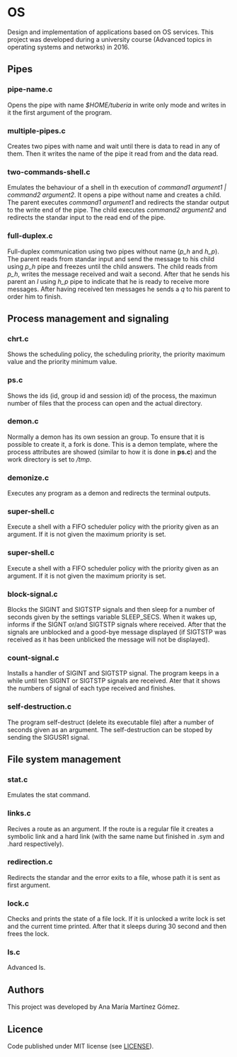 # OS

Design and implementation of applications based on OS services. This project was developed during a university course (Advanced topics in operating systems and networks) in 2016.
 
 
 
## Pipes


### pipe-name.c

Opens the pipe with name *$HOME/tuberia* in write only mode and writes in it the first argument of the program.


### multiple-pipes.c

Creates two pipes with name and wait until there is data to read in any of them. Then it writes the name of the pipe it read from and the data read.


### two-commands-shell.c


Emulates the behaviour of a shell in th execution of *command1 argument1 | command2 argument2*. It opens a pipe without name and creates a child. The parent executes *command1 argument1* and redirects the standar output to the write end of the pipe. The child executes *command2 argument2* and redirects the standar input to the read end of the pipe.


### full-duplex.c


Full-duplex communication using two pipes without name (*p_h* and *h_p*). The parent reads from standar input and send the message to his child using *p_h* pipe and freezes until the child answers. The child reads from *p_h*, writes the message received and wait a second. After that he sends his parent an *l* using *h_p* pipe to indicate that he is ready to receive more messages. After having received ten messages he sends a *q* to his parent to order him to finish.



## Process management and signaling 


### chrt.c

Shows the scheduling policy, the scheduling priority, the priority maximum value and the priority minimum value.

 
### ps.c

Shows the ids (id, group id and session id) of the process, the maximun number of files that the process can open and the actual directory.


### demon.c

Normally a demon has its own session an group. To ensure that it is possible to create it, a fork is done. This is a demon template, where the process attributes are showed (similar to how it is done in **ps.c**) and the work directory is set to */tmp*.


### demonize.c

Executes any program as a demon and redirects the terminal outputs.


### super-shell.c

Execute a shell with a FIFO scheduler policy with the priority given as an argument. If it is not given the maximum priority is set.


### super-shell.c

Execute a shell with a FIFO scheduler policy with the priority given as an argument. If it is not given the maximum priority is set.


### block-signal.c

Blocks the SIGINT and SIGTSTP signals and then sleep for a number of seconds given by the settings variable SLEEP_SECS. When it wakes up, informs if the SIGNT or/and SIGTSTP signals where received. After that the signals are unblocked and a  good-bye message displayed (if SIGTSTP was received as it has been unblicked the message will not be displayed).


### count-signal.c

Installs a handler of SIGINT and SIGTSTP signal. The program keeps in a while until ten SIGINT or SIGTSTP signals are received. Ater that it shows the numbers of signal of each type received and finishes.


### self-destruction.c

The program self-destruct (delete its executable file) after a number of seconds given as an argument. The self-destruction can be stoped by sending the SIGUSR1 signal.


## File system management 


### stat.c

Emulates the stat command.


### links.c

Recives a route as an argument. If the route is a regular file it creates a symbolic link and a hard link (with the same name but finished in .sym and .hard respectively). 


### redirection.c

Redirects the standar and the error exits to a file, whose path it is sent as first argument.


### lock.c

Checks and prints the state of a file lock. If it is unlocked a write lock is set and the current time printed. After that it sleeps during 30 second and then frees the lock.


### ls.c

Advanced ls.



## Authors

This project was developed by Ana María Martínez Gómez.



## Licence

Code published under MIT license (see [LICENSE](LICENSE)).
